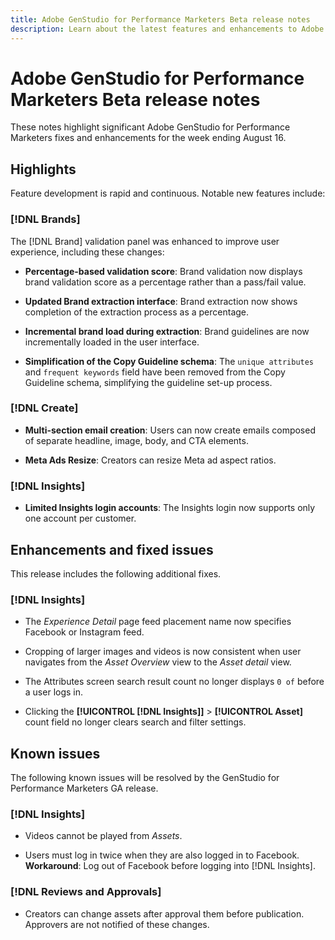 ```yaml
---
title: Adobe GenStudio for Performance Marketers Beta release notes
description: Learn about the latest features and enhancements to Adobe GenStudio for Performance Marketers.
---
```


# Adobe GenStudio for Performance Marketers Beta release notes

These notes highlight significant Adobe GenStudio for Performance Marketers fixes and enhancements for the week ending August 16.

## Highlights

Feature development is rapid and continuous. Notable new features include:

### [!DNL Brands]

The [!DNL Brand] validation panel was enhanced to improve user experience, including these changes: 

* **Percentage-based validation score**: Brand validation now displays brand validation score as a percentage rather than a pass/fail value. 

* **Updated Brand extraction interface**: Brand extraction now shows completion of the extraction process as a percentage.

* **Incremental brand load during extraction**: Brand guidelines are now incrementally loaded in the user interface.

* **Simplification of the Copy Guideline schema**: The  `unique attributes` and `frequent keywords` field have been removed from the Copy Guideline schema, simplifying the guideline set-up process.

### [!DNL Create]

* **Multi-section email creation**: Users can now create emails composed of separate headline, image, body, and CTA elements. 

* **Meta Ads Resize**: Creators can resize Meta ad aspect ratios.

### [!DNL Insights]

* **Limited Insights login accounts**: The Insights login now supports only one account per customer.

## Enhancements and fixed issues

This release includes the following additional fixes.

### [!DNL Insights]

* The _Experience Detail_ page feed placement name now specifies Facebook or Instagram feed.

* Cropping of larger images and videos is now consistent when user navigates from the _Asset Overview_ view to the _Asset detail_ view.  

* The Attributes screen search result count no longer displays `0 of` before a user logs in. <!-- GS- 3665 -->

* Clicking the **[!UICONTROL [!DNL Insights]]**  > **[!UICONTROL Asset]** count field no longer clears search and filter settings. <!-- GS-3476 -->

## Known issues

The following known issues will be resolved by the GenStudio for Performance Marketers GA release. 

### [!DNL Insights]

* Videos cannot be played from _Assets_.  <!-- GS-3846 -->

* Users must log in twice when they are also logged in to Facebook. **Workaround**: Log out of Facebook before logging into [!DNL Insights]. 

### [!DNL Reviews and Approvals]

* Creators can change assets after approval them before publication. Approvers are not notified of these changes.

